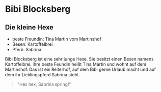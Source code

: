 # Bibi Blocksberg

## Die kleine Hexe
* beste Freundin: Tina Martin vom Martinshof
* Besen: Kartoffelbrei
* Pferd: Sabrina

Bibi Blocksberg ist eine sehr junge Hexe. Sie besitzt einen Besen namens 
Kartoffelbrei. Ihre beste Feundin heißt Tina Martin und wohnt auf dem Martinshof.
Das ist ein Reiterhof, auf dem Bibi gerne Urlaub macht und auf dem ihr 
Lieblingspferd Sabrina steht.

> "Hex hex, Sabrina spring!"